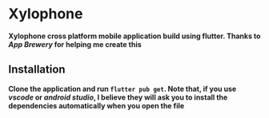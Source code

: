 # Xylophone

**Xylophone cross platform mobile application build using flutter. Thanks to _App Brewery_ for helping me create this**
<br />

## Installation

**Clone the application and run `flutter pub get`. Note that, if you use _vscode_ or _android studio_, I believe they will ask you to install the dependencies automatically when you open the file**
